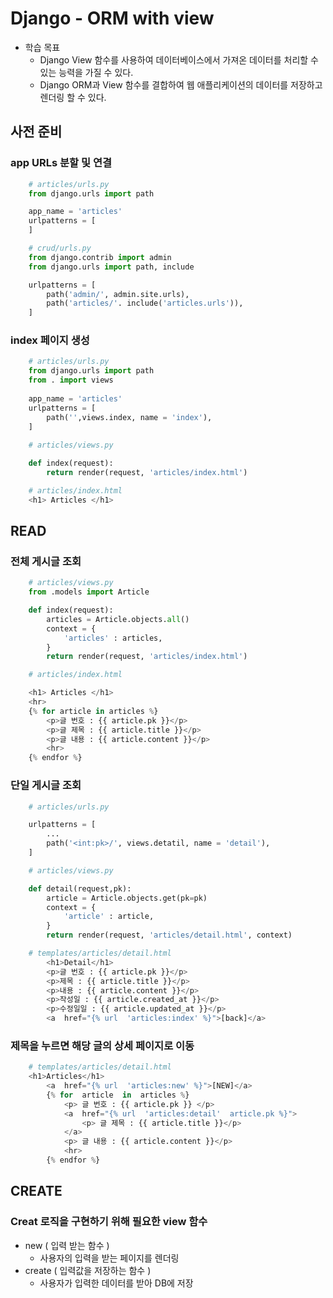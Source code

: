 # Django - ORM with view
- 학습 목표
	- Django View 함수를 사용하여 데이터베이스에서 가져온 데이터를 처리할 수 있는 능력을 가질 수 있다.
	- Django ORM과 View 함수를 결합하여 웹 애플리케이션의 데이터를 저장하고 렌더링 할 수 있다.


## 사전 준비
### app URLs 분할 및 연결
```python
	# articles/urls.py
	from django.urls import path

	app_name = 'articles'
	urlpatterns = [
	]

	# crud/urls.py
	from django.contrib import admin
	from django.urls import path, include

	urlpatterns = [
		path('admin/', admin.site.urls),
		path('articles/'. include('articles.urls')),
	]
```

### index 페이지 생성
```python
	# articles/urls.py
	from django.urls import path
	from . import views
	
	app_name = 'articles'
	urlpatterns = [
		path('',views.index, name = 'index'),
	]
	
	# articles/views.py

	def index(request):
		return render(request, 'articles/index.html')

	# articles/index.html
	<h1> Articles </h1>
```

## READ
### 전체 게시글 조회
```python
	# articles/views.py
	from .models import Article

	def index(request):
		articles = Article.objects.all()
		context = {
			'articles' : articles,
		}
		return render(request, 'articles/index.html')

	# articles/index.html

	<h1> Articles </h1>
	<hr>
	{% for article in articles %}
		<p>글 번호 : {{ article.pk }}</p>
		<p>글 제목 : {{ article.title }}</p>
		<p>글 내용 : {{ article.content }}</p>
		<hr>
	{% endfor %}

```

### 단일 게시글 조회
```python
	# articles/urls.py

	urlpatterns = [
		...
		path('<int:pk>/', views.detatil, name = 'detail'),
	]

	# articles/views.py

	def detail(request,pk):
		article = Article.objects.get(pk=pk)
		context = {
			'article' : article,
		}
		return render(request, 'articles/detail.html', context)

	# templates/articles/detail.html
		<h1>Detail</h1>
		<p>글 번호 : {{ article.pk }}</p>
		<p>제목 : {{ article.title }}</p>
		<p>내용 : {{ article.content }}</p>
		<p>작성일 : {{ article.created_at }}</p>
		<p>수정일일 : {{ article.updated_at }}</p>
		<a  href="{% url  'articles:index' %}">[back]</a>
```

### 제목을 누르면 해당 글의 상세 페이지로 이동
```python
	# templates/articles/detail.html
	<h1>Articles</h1>
		<a  href="{% url  'articles:new' %}">[NEW]</a>
		{% for  article  in  articles %}
			<p> 글 번호 : {{ article.pk }} </p>
			<a  href="{% url  'articles:detail'  article.pk %}">
				<p> 글 제목 : {{ article.title }}</p>
			</a>
			<p> 글 내용 : {{ article.content }}</p>
			<hr>
		{% endfor %}
```

## CREATE
### Creat 로직을 구현하기 위해 필요한 view 함수
- new ( 입력 받는 함수 )
	- 사용자의 입력을 받는 페이지를 렌더링
- create ( 입력값을 저장하는 함수 )
	- 사용자가 입력한 데이터를 받아 DB에 저장